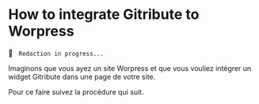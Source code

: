 
# How to integrate Gitribute to Worpress

🚧  &nbsp; `Redaction in progress...`

Imaginons que vous ayez un site Worpress et que vous vouliez intégrer un widget Gitribute dans une page de votre site.

Pour ce faire suivez la procédure qui suit.
